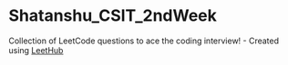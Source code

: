 # Shatanshu_CSIT_2ndWeek
Collection of LeetCode questions to ace the coding interview! - Created using [LeetHub](https://github.com/QasimWani/LeetHub)
